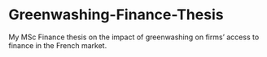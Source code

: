 # Greenwashing-Finance-Thesis
My MSc Finance thesis on the impact of greenwashing on firms’ access to finance in the French market.
